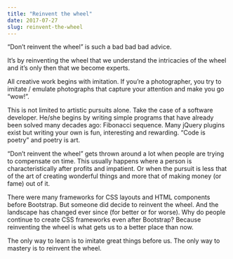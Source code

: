 ```yaml
---
title: "Reinvent the wheel"
date: 2017-07-27
slug: reinvent-the-wheel
---
```

“Don’t reinvent the wheel” is such a bad bad bad advice.

It’s by reinventing the wheel that we understand the intricacies of the wheel and it’s only then that we become experts.

All creative work begins with imitation. If you’re a photographer, you try to imitate / emulate photographs that capture your attention and make you go “wow!”.

This is not limited to artistic pursuits alone. Take the case of a software developer. He/she begins by writing simple programs that have already been solved many decades ago: Fibonacci sequence. Many jQuery plugins exist but writing your own is fun, interesting and rewarding. “Code is poetry” and poetry is art.

“Don’t reinvent the wheel” gets thrown around a lot when people are trying to compensate on time. This usually happens where a person is characteristically after profits and impatient. Or when the pursuit is less that of the art of creating wonderful things and more that of making money (or fame) out of it.

There were many frameworks for CSS layouts and HTML components before Bootstrap. But someone did decide to reinvent the wheel. And the landscape has changed ever since (for better or for worse). Why do people continue to create CSS frameworks even after Bootstrap? Because reinventing the wheel is what gets us to a better place than now.

The only way to learn is to imitate great things before us. The only way to mastery is to reinvent the wheel.
